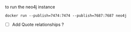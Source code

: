 to run the neo4j instance 
````shell
docker run --publish=7474:7474 --publish=7687:7687 neo4j
````


- [ ] Add Quote relationships ?